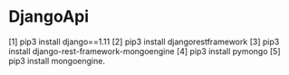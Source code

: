 # DjangoApi
[1] pip3 install django==1.11 [2] pip3 install djangorestframework [3] pip3 install django-rest-framework-mongoengine [4] pip3 install pymongo [5] pip3 install mongoengine.
